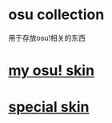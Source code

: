 # osu collection
 用于存放osu!相关的东西
# [my osu! skin](osu!工具使用/osu!皮肤.md)
# [special skin](osu!工具使用/osu!好用的皮肤.md)

